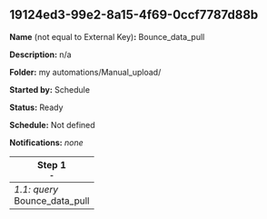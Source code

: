 ## 19124ed3-99e2-8a15-4f69-0ccf7787d88b

**Name** (not equal to External Key)**:** Bounce_data_pull

**Description:** n/a

**Folder:** my automations/Manual_upload/

**Started by:** Schedule

**Status:** Ready

**Schedule:** Not defined

**Notifications:** _none_


| Step 1<br>_<small>-</small>_ |
| --- |
| _1.1: query_<br>Bounce_data_pull |
